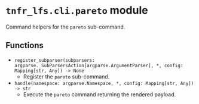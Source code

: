 # `tnfr_lfs.cli.pareto` module
Command helpers for the ``pareto`` sub-command.

## Functions
- `register_subparser(subparsers: argparse._SubParsersAction[argparse.ArgumentParser], *, config: Mapping[str, Any]) -> None`
  - Register the ``pareto`` sub-command.
- `handle(namespace: argparse.Namespace, *, config: Mapping[str, Any]) -> str`
  - Execute the ``pareto`` command returning the rendered payload.


